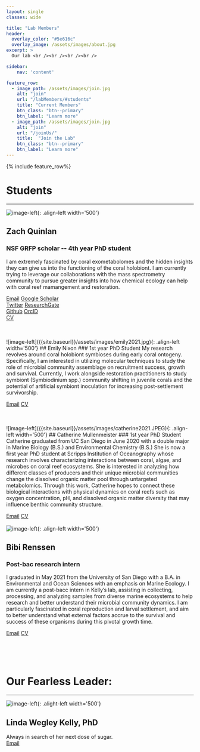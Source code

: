 ```yaml
---
layout: single
classes: wide

title: "Lab Members" 
header:
  overlay_color: "#5e616c"
  overlay_image: /assets/images/about.jpg
excerpt: >
  Our lab <br /><br /><br /><br />

sidebar:
    nav: 'content'

feature_row:
  - image_path: /assets/images/join.jpg
    alt: "join"
    url: "/labMembers/#students"
    title: "Current Members"
    btn_class: "btn--primary"
    btn_label: "Learn more"
  - image_path: /assets/images/join.jpg
    alt: "join"
    url: "/joinUs/"
    title:  "Join the Lab"
    btn_class: "btn--primary"
    btn_label: "Learn more"
---
```

{% include feature_row%}

# Students
*****  

![image-left]({{site.baseurl}}/assets/images/zaq2020.jpg){: .align-left width='500'}
## Zach Quinlan
### NSF GRFP scholar -- 4th year PhD student
I am extremely fascinated by coral exometabolomes and the hidden insights they can give us into the functioning of the coral holobiont. I am currently trying to leverage our collaborations with the mass spectrometry community to pursue greater insights into how chemical ecology can help with coral reef mamangement and restoration.


<a href="mailto:zquinlan@gmail.com"><i class='far fa-envelope'></i> Email</a> 
<a href="https://scholar.google.com/citations?hl=en&user=JWgTkFcAAAAJ"><i class="fab fa-google" style="color:black"></i> Google Scholar</a>  
<a href="https://www.twitter.com/zquinlan"><i class='fab fa-twitter' stlye="color:#1DA1F2"></i> Twitter</a>
<a href="https://www.researchgate.net/profile/zachary-quinlan"><i class="fab fa-researchgate" style="color:#5CC9BB"></i> ResearchGate</a>  
<a href="https://github.com/zquinlan"><i class="fab fa-github" style="color:black"></i> Github</a> 
<a href="https://orcid.org/0000-0002-0351-8927"><i class="fab fa-orcid" style="color:#AECD54"></i> OrcID</a>   
<a href="{{site.baseurl}}/labMembers/cv/Quinlan_CV.pdf"><i class="far fa-file-pdf"></i> CV</a>  


<br />
<br />
![image-left]({{site.baseurl}}/assets/images/emily2021.jpg){: .align-left width='500'}
## Emily Nixon
### 1st year PhD Student
My research revolves around coral holobiont symbioses during early coral ontogeny. Specifically, I am interested in utilizing molecular techniques to study the role of microbial community assemblage on recruitment success, growth and survival. Currently, I work alongside restoration practitioners to study symbiont (Symbiodinium spp.) community shifting in juvenile corals and the potential of artificial symbiont inoculation for increasing post-settlement survivorship.

<a href="mailto:en.nix96@gmail.com"><i class='far fa-envelope'></i> Email</a> 
<a href="{{site.baseurl}}/labMembers/cv/Nixon_CV.docx"><i class="far fa-file-pdf"></i> CV</a>

<br />
<br />
![image-left]({{site.baseurl}}/assets/images/catherine2021.JPEG){: .align-left width='500'}
## Catherine Mullenmeister
### 1st year PhD Student
Catherine graduated from UC San Diego in June 2020 with a double major in Marine Biology (B.S.) and Environmental Chemistry (B.S.) She is now a first year PhD student at Scripps Institution of Oceanography whose research involves characterizing interactions between coral, algae, and microbes on coral reef ecosystems. She is interested in analyzing how different classes of producers and their unique microbial communities change the dissolved organic matter pool through untargeted metabolomics. Through this work, Catherine hopes to connect these biological interactions with physical dynamics on coral reefs such as oxygen concentration, pH, and dissolved organic matter diversity that may influence benthic community structure.

<a href="mailto:cmullenm@ucsd.edu"><i class='far fa-envelope'></i> Email</a> 
<a href="{{site.baseurl}}/labMembers/cv/Mullenmeister_cv.pdf"><i class="far fa-file-pdf"></i> CV</a>
<br />
<br />
![image-left]({{site.baseurl}}/assets/images/bibi2021.png){: .align-left width='500'}
## Bibi Renssen
### Post-bac research intern
I graduated in May 2021 from the University of San Diego with a B.A. in Environmental and Ocean Sciences with an emphasis on Marine Ecology. I am currently a post-bacc intern in Kelly’s lab, assisting in collecting, processing, and analyzing samples from diverse marine ecosystems to help research and better understand their microbial community dynamics. I am particularly fascinated in coral reproduction and larval settlement, and aim to better understand what external factors accrue to the survival and success of these organisms during this pivotal growth time.

<a href="mailto:bb.renssen@gmail.com"><i class='far fa-envelope'></i> Email</a> 
<a href="{{site.baseurl}}/labMembers/cv/bibi_cv.pdf"><i class="far fa-file-pdf"></i> CV</a>


<!-- <br />
<br />
![image-left]({{site.baseurl}}/assets/images/catherine2021.jpg){: .align-left}
## Catherine Mullenmeister
### 1st year PhD Student (Co-advised by Dr. Jen Smith)


<a href="mailto:@gmail.com"><i class='far fa-envelope'></i> Email</a> 
<a href="https://www.twitter.com/"><i class='fab fa-twitter' stlye="color:#1DA1F2"></i> Twitter</a> 
<a href="https://www.researchgate.net/profile/"><i class="fab fa-researchgate" style="color:#5CC9BB"></i> ResearchGate</a>  
<a href="https://github.com/"><i class="fab fa-github" style="color:black"></i> Github</a> 
<a href="https://orcid.org/"><i class="fab fa-orcid" style="color:#AECD54"></i> OrcID</a> 
<a href="{{site.baseurl}}/labMembers/cv/.pdf"><i class="far fa-file-pdf"></i> CV</a>  -->

<br />
<br />
<br />




# Our Fearless Leader:
*****  

![image-left]({{site.baseurl}}/assets/images/fearlessLeader.jpg){: .alight-left width='500'}
## Linda Wegley Kelly, PhD
Always in search of her next dose of sugar.  
<a href="mailto:lwegley@ucsd.edu"><i class='far fa-envelope'></i> Email</a> 
